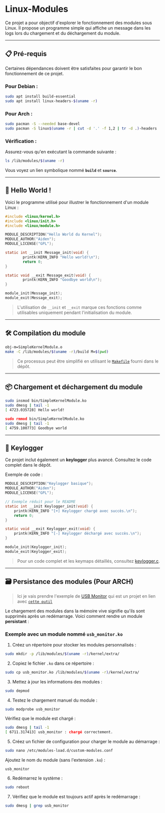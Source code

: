 # Linux-Modules

Ce projet a pour objectif d'explorer le fonctionnement des modules sous Linux. Il propose un programme simple qui affiche un message dans les logs lors du chargement et du déchargement du module.

---

## 📋 Pré-requis

Certaines dépendances doivent être satisfaites pour garantir le bon fonctionnement de ce projet.

### Pour Debian :
```bash
sudo apt install build-essential
sudo apt install linux-headers-$(uname -r)
```

### Pour Arch :
```bash
sudo pacman -S --needed base-devel
sudo pacman -S linux$(uname -r | cut -d '.' -f 1,2 | tr -d .)-headers
```

### Vérification :

Assurez-vous qu'en exécutant la commande suivante :

```bash
ls /lib/modules/$(uname -r)
```

Vous voyez un lien symbolique nommé **`build`** et **`source`**.

---

## 🚀 Hello World !

Voici le programme utilisé pour illustrer le fonctionnement d'un module Linux :

```c
#include <linux/kernel.h>
#include <linux/init.h>
#include <linux/module.h>

MODULE_DESCRIPTION("Hello World du Kernel");
MODULE_AUTHOR("Aiden");
MODULE_LICENSE("GPL");

static int __init Message_init(void) {
        printk(KERN_INFO "Hello world!\n");
        return 0;
}

static void __exit Message_exit(void) {
        printk(KERN_INFO "Goodbye world\n");
}

module_init(Message_init);
module_exit(Message_exit);
```
> L'utilisation de `__init` et `__exit` marque ces fonctions comme utilisables uniquement pendant l'initialisation du module.

---

## 🛠️ Compilation du module

```bash
obj-m=SimpleKernelModule.o
make -C /lib/modules/$(uname -r)/build M=$(pwd)
```

> Ce processus peut être simplifié en utilisant le [`Makefile`](https://github.com/IAidenI/Linux-Modules/tree/main/bin/HelloWorld/Makefile) fourni dans le dépôt.

---

## 📦 Chargement et déchargement du module

```bash
sudo insmod bin/SimpleKernelModule.ko
sudo dmesg | tail -1
[ 4723.035728] Hello world!

sudo rmmod bin/SimpleKernelModule.ko
sudo dmesg | tail -1
[ 4759.100773] Goodbye world
```

---

## 🔑 Keylogger

Ce projet inclut également un **keylogger** plus avancé. Consultez le code complet dans le dépôt.  

Exemple de code :  
```c
MODULE_DESCRIPTION("Keylogger basique");
MODULE_AUTHOR("Aiden");
MODULE_LICENSE("GPL");

// Exemple réduit pour le README
static int __init Keylogger_init(void) {
    printk(KERN_INFO "[+] Keylogger chargé avec succès.\n");
    return 0;
}

static void __exit Keylogger_exit(void) {
    printk(KERN_INFO "[-] Keylogger déchargé avec succès.\n");
}

module_init(Keylogger_init);
module_exit(Keylogger_exit);
```
> Pour un code complet et les keymaps détaillés, consultez [keylogger.c](https://github.com/IAidenI/Linux-Modules/tree/main/bin/Keylogger/keylogger.c).

---

## 🗃️ Persistance des modules (Pour ARCH)

>  Ici je vais prendre l'exemple de [USB Monitor](https://github.com/IAidenI/Linux-Modules/tree/main/bin/USBMonitor/usb_monitor.c) qui est un projet en lien avec [`cette outil`](https://github.com/IAidenI/LinuxTools/blob/main/USBDetector.sh)

Le chargement des modules dans la mémoire vive signifie qu'ils sont supprimés après un redémarrage. Voici comment rendre un module **persistant** :  

### Exemple avec un module nommé `usb_monitor.ko`

1. Créez un répertoire pour stocker les modules personnalisés :  
```bash
sudo mkdir -p /lib/modules/$(uname -r)/kernel/extra/
```

2. Copiez le fichier `.ko` dans ce répertoire :  
```bash
sudo cp usb_monitor.ko /lib/modules/$(uname -r)/kernel/extra/
```

3. Mettez à jour les informations des modules :  
```bash
sudo depmod
```

4. Testez le chargement manuel du module :  
```bash
sudo modprobe usb_monitor
```

Vérifiez que le module est chargé :  
```bash
sudo dmesg | tail -1
[ 6711.317413] usb_monitor : chargé correctement.
```

5. Créez un fichier de configuration pour charger le module au démarrage :  
```bash
sudo nano /etc/modules-load.d/custom-modules.conf
```
Ajoutez le nom du module (sans l'extension `.ko`) :  
```
usb_monitor
```

6. Redémarrez le système :  
```bash
sudo reboot
```

7. Vérifiez que le module est toujours actif après le redémarrage :  
```bash
sudo dmesg | grep usb_monitor
```
